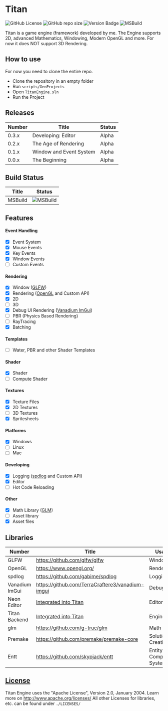 # Titan

![GitHub License](https://img.shields.io/github/license/TerraCrafterE3/Titan) ![GitHub repo size](https://img.shields.io/github/repo-size/TerraCrafterE3/Titan) ![Version Badge](https://img.shields.io/badge/Version-0.3.0-red?logo=github) ![MSBuild](https://github.com/TerraCraftere3/Titan/actions/workflows/msbuild.yml/badge.svg)

Titan is a game engine (framework) developed by me.
The Engine supports 2D, advanced Mathematics, Windowing, Modern OpenGL and more.
For now it does NOT support 3D Rendering.

## How to use

For now you need to clone the entire repo.

- Clone the repository in an empty folder
- Run `scripts/GenProjects`
- Open `TitanEngine.sln`
- Run the Project

## Releases

| Number | Title                   | Status |
| ------ | ----------------------- | ------ |
| 0.3.x  | Developing: Editor      | Alpha  |
| 0.2.x  | The Age of Rendering    | Alpha  |
| 0.1.x  | Window and Event System | Alpha  |
| 0.0.x  | The Beginning           | Alpha  |

## Build Status

| Title   | Status                                                                                      |
| ------- | ------------------------------------------------------------------------------------------- |
| MSBuild | ![MSBuild](https://github.com/TerraCraftere3/Titan/actions/workflows/msbuild.yml/badge.svg) |

## Features

#### Event Handling

- [x] Event System
- [x] Mouse Events
- [x] Key Events
- [x] Window Events
- [ ] Custom Events

#### Rendering

- [x] Window ([GLFW](https://github.com/glfw/glfw))
- [x] Rendering ([OpenGL](https://www.opengl.org/) and Custom API)
- [x] 2D
- [ ] 3D
- [x] Debug UI Rendering ([Vanadium ImGui](https://github.com/TerraCraftere3/vanadium-imgui))
- [ ] PBR (Physics Based Rendering)
- [ ] RayTracing
- [x] Batching

#### Templates

- [ ] Water, PBR and other Shader Templates

#### Shader

- [x] Shader
- [ ] Compute Shader

#### Textures

- [x] Texture Files
- [x] 2D Textures
- [ ] 3D Textures
- [x] Spritesheets

#### Platforms

- [x] Windows
- [ ] Linux
- [ ] Mac

#### Developing

- [x] Logging ([spdlog](https://github.com/gabime/spdlog) and Custom API)
- [x] Editor
- [ ] Hot Code Reloading

#### Other

- [x] Math Library ([GLM](https://github.com/g-truc/glm))
- [ ] Asset library
- [x] Asset files

## Libraries

| Number         | Title                                                            | Usage                   |
| -------------- | ---------------------------------------------------------------- | ----------------------- |
| GLFW           | https://github.com/glfw/glfw                                     | Windowing               |
| OpenGL         | https://www.opengl.org/                                          | Rendering               |
| spdlog         | https://github.com/gabime/spdlog                                 | Logging                 |
| Vanadium ImGui | https://github.com/TerraCraftere3/vanadium-imgui                 | Debug UI                |
| Neon Editor    | [Integrated into Titan](https://github.com/TerraCraftere3/Titan) | Editor                  |
| Titan Backend  | [Integrated into Titan](https://github.com/TerraCraftere3/Titan) | Engine                  |
| glm            | https://github.com/g-truc/glm                                    | Math                    |
| Premake        | https://github.com/premake/premake-core                          | Solution Creation       |
| Entt           | https://github.com/skypjack/entt                                 | Entity Component System |

## [License](https://github.com/TerraCraftere3/Titan/blob/main/LICENSE)

Titan Engine uses the "Apache License", Version 2.0, January 2004. Learn more on http://www.apache.org/licenses/
All other Licenses for libraries, etc. can be found under `./LICENSES/`
